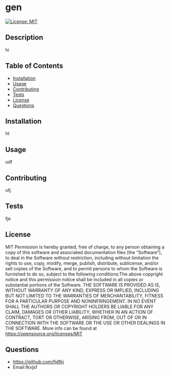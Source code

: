 # gen
  [![License: MIT](https://img.shields.io/badge/License-MIT-yellow.svg)](https://opensource.org/licenses/MIT)

## Description
hi

## Table of Contents
- [Installation](#installation)
- [Usage](#usage)
- [Contributing](#contributing)
- [Tests](#tests)
- [License](#license)
- [Questions](#questions)

## Installation
ht

## Usage
udf

## Contributing
ofj

## Tests
fje

## License
MIT
Permission is hereby granted, free of charge, to any person obtaining a copy of this software and associated documentation files (the “Software”), to deal in the Software without restriction, including without limitation the rights to use, copy, modify, merge, publish, distribute, sublicense, and/or sell copies of the Software, and to permit persons to whom the Software is furnished to do so, subject to the following conditions:The above copyright notice and this permission notice shall be included in all copies or substantial portions of the Software.
    THE SOFTWARE IS PROVIDED AS IS, WITHOUT WARRANTY OF ANY KIND, EXPRESS OR IMPLIED, INCLUDING BUT NOT LIMITED TO THE WARRANTIES OF MERCHANTABILITY, FITNESS FOR A PARTICULAR PURPOSE AND NONINFRINGEMENT. IN NO EVENT SHALL THE AUTHORS OR COPYRIGHT HOLDERS BE LIABLE FOR ANY CLAIM, DAMAGES OR OTHER LIABILITY, WHETHER IN AN ACTION OF CONTRACT, TORT OR OTHERWISE, ARISING FROM, OUT OF OR IN CONNECTION WITH THE SOFTWARE OR THE USE OR OTHER DEALINGS IN THE SOFTWARE. More info can be found at https://opensource.org/licenses/MIT

## Questions
-   https://github.com/fjdfkj
-   Email:fkvjsf